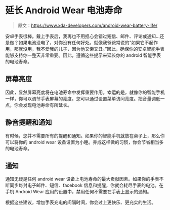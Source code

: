 # 延长 Android Wear 电池寿命

> 原文：<https://www.xda-developers.com/android-wear-battery-life/>

安卓手表很棒。戴上手表后，我再也不用担心会错过短信、邮件、评论或通知...还是做？如果电池没电了，对你没有任何好处。就像我爸爸常说的“如果它不起作用，那就没用，我不爱我的儿子，因为他又懒又丑。”因此，确保你的安卓智能手表能够支持你一整天非常重要。因此，遵循这些提示来延长你的 android 智能手表的电池寿命。

## 屏幕亮度

因此，显然屏幕亮度将在电池寿命中发挥重要作用。幸运的是，就像你的智能手机一样，你可以调节手表屏幕的亮度。您可以通过设置菜单访问亮度。把音量调低一点，你会发现电池寿命有所延长。

## 静音提醒和通知

有时候，您并不需要所有的提醒和通知。如果你的智能手机就放在桌子上，那么你可以将你的 android wear 设备设置为小睡。养成这样做的习惯，你会节省相当多的电池寿命。

## 通知

通知无疑是任何 android wear 设备上电池寿命的最大贡献因素。如果你的手表不断同步每封电子邮件、短信、facebook 信息和提醒，你就会耗尽手表的电池。在手机 Android Wear 应用的设置中，禁用任何不需要在手表上显示的通知。

根据这些建议，增加手表充电的间隔时间，你会过上更快乐、更充实的生活。
